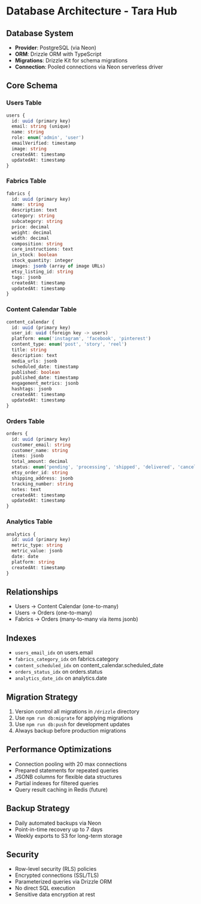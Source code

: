 # Database Architecture - Tara Hub

## Database System
- **Provider**: PostgreSQL (via Neon)
- **ORM**: Drizzle ORM with TypeScript
- **Migrations**: Drizzle Kit for schema migrations
- **Connection**: Pooled connections via Neon serverless driver

## Core Schema

### Users Table
```typescript
users {
  id: uuid (primary key)
  email: string (unique)
  name: string
  role: enum('admin', 'user')
  emailVerified: timestamp
  image: string
  createdAt: timestamp
  updatedAt: timestamp
}
```

### Fabrics Table
```typescript
fabrics {
  id: uuid (primary key)
  name: string
  description: text
  category: string
  subcategory: string
  price: decimal
  weight: decimal
  width: decimal
  composition: string
  care_instructions: text
  in_stock: boolean
  stock_quantity: integer
  images: jsonb (array of image URLs)
  etsy_listing_id: string
  tags: jsonb
  createdAt: timestamp
  updatedAt: timestamp
}
```

### Content Calendar Table
```typescript
content_calendar {
  id: uuid (primary key)
  user_id: uuid (foreign key -> users)
  platform: enum('instagram', 'facebook', 'pinterest')
  content_type: enum('post', 'story', 'reel')
  title: string
  description: text
  media_urls: jsonb
  scheduled_date: timestamp
  published: boolean
  published_date: timestamp
  engagement_metrics: jsonb
  hashtags: jsonb
  createdAt: timestamp
  updatedAt: timestamp
}
```

### Orders Table
```typescript
orders {
  id: uuid (primary key)
  customer_email: string
  customer_name: string
  items: jsonb
  total_amount: decimal
  status: enum('pending', 'processing', 'shipped', 'delivered', 'cancelled')
  etsy_order_id: string
  shipping_address: jsonb
  tracking_number: string
  notes: text
  createdAt: timestamp
  updatedAt: timestamp
}
```

### Analytics Table
```typescript
analytics {
  id: uuid (primary key)
  metric_type: string
  metric_value: jsonb
  date: date
  platform: string
  createdAt: timestamp
}
```

## Relationships
- Users -> Content Calendar (one-to-many)
- Users -> Orders (one-to-many)
- Fabrics -> Orders (many-to-many via items jsonb)

## Indexes
- `users_email_idx` on users.email
- `fabrics_category_idx` on fabrics.category
- `content_scheduled_idx` on content_calendar.scheduled_date
- `orders_status_idx` on orders.status
- `analytics_date_idx` on analytics.date

## Migration Strategy
1. Version control all migrations in `/drizzle` directory
2. Use `npm run db:migrate` for applying migrations
3. Use `npm run db:push` for development updates
4. Always backup before production migrations

## Performance Optimizations
- Connection pooling with 20 max connections
- Prepared statements for repeated queries
- JSONB columns for flexible data structures
- Partial indexes for filtered queries
- Query result caching in Redis (future)

## Backup Strategy
- Daily automated backups via Neon
- Point-in-time recovery up to 7 days
- Weekly exports to S3 for long-term storage

## Security
- Row-level security (RLS) policies
- Encrypted connections (SSL/TLS)
- Parameterized queries via Drizzle ORM
- No direct SQL execution
- Sensitive data encryption at rest